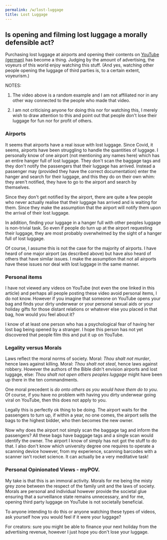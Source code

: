 ```yaml
---
permalink: /w/lost-luggage
title: Lost Luggage
---
```


## Is opening and filming lost luggage a morally defensible act?

Purchasing lost luggage at airports and opening their contents on [YouTube (german)](https://www.youtube.com/watch?v=zRlnhmv8RgY) has become a thing. Judging by the amount of advertising, the voyeurs of this world enjoy watching this stuff. (And yes, watching other people opening the luggage of third parties is, to a certain extent, voyeurism.)

NOTES: 

1) The video above is a random example and I am not affiliated nor in any other way connected to the people who made that video.

2) I am not criticising anyone for doing this nor for watching this, I merely wish to draw attention to this and point out that people don't lose their luggage for fun nor for profit of others.

### Airports

It seems that airports have a real issue with lost luggage. Since Covid, it seems, airports have been struggling to handle the quantities of luggage. I personally know of one airport (not mentioning any names here) which has an entire hanger full of lost luggage. They don't scan the baggage tags and they don't notify the passengers that their luggage has arrived. Instead a passenger may (provided they have the correct documentation) enter the hanger and search for their luggage, and this they do on their own whim: they aren't notified, they have to go to the airport and search by themselves.

Since they don't get notified by the airport, there are quite a few people who never actually realise that their luggage has arrived and is waiting for them. Since they make the assumption that the airport will notify them upon the arrival of their lost luggage.

In addition, finding your luggage in a hanger full with other peoples luggage is non-trivial task. So even if people do turn up at the airport requesting their luggage, they are most probably overwhelmed by the sight of a hanger full of lost luggage.

Of course, I assume this is not the case for the majority of airports. I have heard of one major airport (as described above) but have also heard of others that have similar issues. I make the assumption that not all airports have these issues nor deal with lost luggage in the same manner. 

### Personal items

I have not viewed any videos on YouTube (not even the one linked in this article) and perhaps all people posting these video avoid personal items, I do not know. However if you imagine that someone on YouTube opens your bag and finds your dirty underwear or your personal sexual aids or your holiday gifts for those distant relations or whatever else you placed in that bag, how would you feel about it?

I know of at least one person who has a psychological fear of having her lost bag being opened by a stranger. I hope this person has not yet discovered that people film this and put it up on YouTube.

### Legality versus Morals

Laws reflect the moral norms of society. Moral: *Thou shalt not murder*, hence laws against killing. Moral: *Thou shalt not steal*, hence laws against robbery. However the authors of the Bible didn't envision airports and lost luggage, else: *Thou shalt not open others peoples luggage* might have been up there in the ten commandments.

One moral precedent is *do onto others as you would have them do to you*. Of course, if you have no problem with having you dirty underwear going viral on YouTube, then this does not apply to you.

Legally this is perfectly ok thing to be doing. The airport waits for the passengers to turn up, if within a year, no one comes, the airport sells the bags to the highest bidder, who then becomes the new owner.

Now why does the airport not simply scan the baggage tag and inform the passengers? All these bags have baggage tags and a single scan would identify the owner. The airport I know of simply has not got the stuff to do that. I also don't know which university degree one requires to operate a scanning device however, from my experience, scanning barcodes with a scanner isn't rocket science. It can actually be a very meditative task!

### Personal Opinionated Views - myPOV.

My take is that this is an immoral activity. Morals for me being the misty grey zone between the respect of the family unit and the laws of society. Morals are personal and individual however provide the societal glue ensuring that a surveillance state remains unnecessary, and for me, opening third party luggage on YouTube is not societally beneficial.

To anyone intending to do this or anyone watching these types of videos, ask yourself how you would feel if it were your luggage? 

For creators: sure you might be able to finance your next holiday from the advertising revenue, however I just hope you don't lose your luggage.